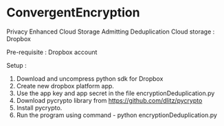 ConvergentEncryption
====================

Privacy Enhanced Cloud Storage Admitting Deduplication
Cloud storage : Dropbox

Pre-requisite : Dropbox account

Setup : 
1. Download and uncompress python sdk for Dropbox
2. Create new dropbox platform app.
3. Use the app key and app secret in the file encryptionDeduplication.py
4. Download pycrypto library from https://github.com/dlitz/pycrypto
5. Install pycrypto.
6. Run the program using command - python encryptionDeduplication.py

